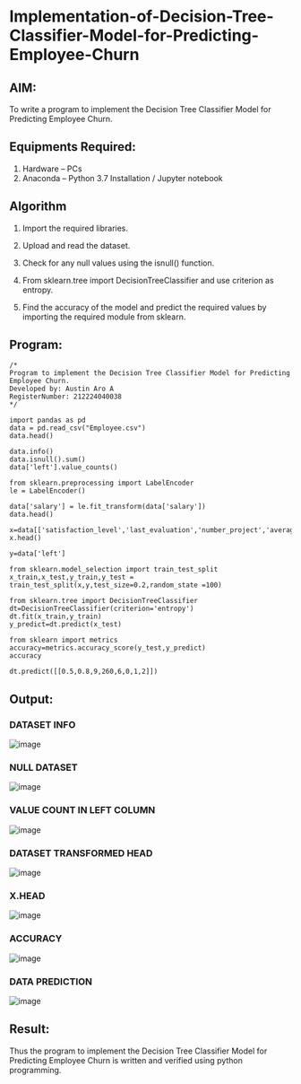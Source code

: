 # Implementation-of-Decision-Tree-Classifier-Model-for-Predicting-Employee-Churn

## AIM:
To write a program to implement the Decision Tree Classifier Model for Predicting Employee Churn.

## Equipments Required:
1. Hardware – PCs
2. Anaconda – Python 3.7 Installation / Jupyter notebook

## Algorithm

1. Import the required libraries.

2. Upload and read the dataset.

3. Check for any null values using the isnull() function.

4. From sklearn.tree import DecisionTreeClassifier and use criterion as entropy.

5. Find the accuracy of the model and predict the required values by importing the required module from sklearn.

## Program:
```
/*
Program to implement the Decision Tree Classifier Model for Predicting Employee Churn.
Developed by: Austin Aro A
RegisterNumber: 212224040038
*/
```
```
import pandas as pd
data = pd.read_csv("Employee.csv")
data.head()

data.info()
data.isnull().sum()
data['left'].value_counts()

from sklearn.preprocessing import LabelEncoder
le = LabelEncoder()

data['salary'] = le.fit_transform(data['salary'])
data.head()

x=data[['satisfaction_level','last_evaluation','number_project','average_montly_hours','time_spend_company','Work_accident','promotion_last_5years','salary']]
x.head()

y=data['left']

from sklearn.model_selection import train_test_split
x_train,x_test,y_train,y_test = train_test_split(x,y,test_size=0.2,random_state =100)

from sklearn.tree import DecisionTreeClassifier
dt=DecisionTreeClassifier(criterion='entropy')
dt.fit(x_train,y_train)
y_predict=dt.predict(x_test)

from sklearn import metrics
accuracy=metrics.accuracy_score(y_test,y_predict)
accuracy

dt.predict([[0.5,0.8,9,260,6,0,1,2]])
```
## Output:

### DATASET INFO
![image](https://github.com/user-attachments/assets/a20b9cbc-7d29-4e1f-bb4f-74ad7ca4bf50)

### NULL DATASET
![image](https://github.com/user-attachments/assets/af0c39bc-eed1-408c-b2cf-2a012bb0f617)

### VALUE COUNT IN LEFT COLUMN
![image](https://github.com/user-attachments/assets/81204c17-13bb-49d9-a273-0eede8810e3f)

### DATASET TRANSFORMED HEAD
![image](https://github.com/user-attachments/assets/ed34822f-7e4d-4b63-9429-6ad404c0e76c)

### X.HEAD
![image](https://github.com/user-attachments/assets/b0a53305-07db-44a6-aab7-d971957ab108)

### ACCURACY
![image](https://github.com/user-attachments/assets/d03511b9-1f67-45ea-b0d0-952777d09acb)

### DATA PREDICTION
![image](https://github.com/user-attachments/assets/aabb3383-7b9a-49ba-95e0-cea4aab4380c)





## Result:
Thus the program to implement the  Decision Tree Classifier Model for Predicting Employee Churn is written and verified using python programming.
